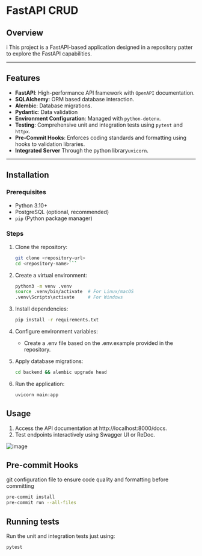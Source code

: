 # FastAPI CRUD 

## Overview
i
This project is a FastAPI-based application designed in a repository patter to explore the FastAPI capabilities.

---

## Features

- **FastAPI**: High-performance API framework with `OpenAPI` documentation.
- **SQLAlchemy**: ORM based database interaction.
- **Alembic**: Database migrations.
- **Pydantic**: Data validation
- **Environment Configuration**: Managed with `python-dotenv`.
- **Testing**: Comprehensive unit and integration tests using `pytest` and `httpx`.
- **Pre-Commit Hooks**: Enforces coding standards and formatting using hooks to validation libraries.
- **Integrated Server** Through the python library`uvicorn`.

---

## Installation

### Prerequisites

- Python 3.10+
- PostgreSQL (optional, recommended)
- `pip` (Python package manager)

### Steps

1. Clone the repository:
   ```bash
   git clone <repository-url>
   cd <repository-name>```
2. Create a virtual environment:
   ```bash
   python3 -m venv .venv
   source .venv/bin/activate  # For Linux/macOS
   .venv\Scripts\activate     # For Windows
   ```
3. Install dependencies:
   ```bash
   pip install -r requirements.txt
   ```
4. Configure environment variables:
   - Create a .env file based on the .env.example provided in the repository.

6. Apply database migrations:
   ```bash
   cd backend && alembic upgrade head
   ```
7. Run the application:
   ```bash
   uvicorn main:app
   ```
## Usage
1. Access the API documentation at http://localhost:8000/docs.
2. Test endpoints interactively using Swagger UI or ReDoc.

![image](https://github.com/user-attachments/assets/1865da33-e2a2-4632-b119-4a4799206228)

## Pre-commit Hooks 
git configuration file to ensure code quality and formatting before committing
```bash
pre-commit install
pre-commit run --all-files
```

## Running tests
Run the unit and integration tests just using:
```bash
pytest
```




